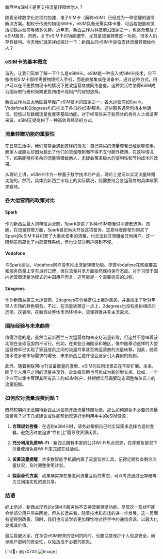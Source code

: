 新西兰eSIM卡是否支持流量转赠给他人？

随着全球数字化进程的加速，电子SIM卡（简称eSIM）已经成为一种便捷的通信解决方案。相较于传统的物理SIM卡，eSIM具备无需实体卡槽、可远程配置和灵活切换运营商等诸多优势。近年来，新西兰作为科技前沿国家之一，也逐渐普及了eSIM服务。然而，关于eSIM卡的功能细节，尤其是流量转赠这一功能，很多人仍存有疑问。今天我们就来详细探讨一下：新西兰的eSIM卡是否支持流量转赠给他人？

### eSIM卡的基本概念

首先，让我们简单了解一下什么是eSIM卡。eSIM是一种嵌入式SIM卡技术，它不像传统SIM卡那样需要物理插入手机，而是直接集成在设备中。通过这种方式，用户可以在不更换物理卡的情况下更改运营商或网络套餐。这种灵活性使得eSIM成为国际旅行者和频繁更换网络环境用户的理想选择。

新西兰作为亚太地区最早推广eSIM技术的国家之一，各大运营商如Spark、Vodafone和2degrees均已推出了各自的eSIM服务。这些服务通常包括本地通话、短信以及数据流量套餐等基础功能。对于经常往来于新西兰的商务人士或游客来说，eSIM无疑提供了一种高效且经济的方式。

### 流量转赠功能的重要性

在日常生活中，我们常常会遇到这样的情况：自己购买的流量套餐已经足够使用，而家人或朋友却因为超出了他们的流量限制而不得不支付额外费用。在这种情况下，如果能够将多余的流量转赠给他人，无疑会带来极大的便利性和节约成本的效果。

从理论上讲，eSIM卡作为一种基于数字技术的产品，理论上是可以实现流量转赠功能的。然而，具体到新西兰市场上的实际情况，则需要结合各运营商的具体政策来看待。

### 各大运营商的政策对比

#### Spark
作为新西兰最大的电信运营商，Spark提供了多种eSIM套餐供消费者选择。然而，在流量转赠方面，Spark目前尚未开放这项服务。这意味着即使你购买了Spark的eSIM卡并积累了大量未使用的流量，也无法将其转赠给其他用户。这一限制虽然简化了内部管理系统，但也让部分用户感到不便。

#### Vodafone
与Spark类似，Vodafone同样没有推出流量转赠功能。尽管Vodafone在网络覆盖和服务质量上享有良好口碑，但在流量共享方面依然保持保守态度。对于习惯于国内运营商流量池模式的中国用户而言，这可能是一个需要适应的过程。

#### 2degrees
作为新西兰第三大运营商，2degrees在价格定位上相对亲民，并且推出了针对年轻人市场的特色服务。不过，在流量转赠这一点上，2degrees也没有提供相应的选项。这表明，在新西兰整体市场环境中，流量转赠并非主流需求。

### 国际经验与未来趋势

值得注意的是，虽然当前新西兰三大运营商均未支持流量转赠，但这并不意味着该功能在全球范围内不可行。例如，在某些亚洲国家和地区，像中国移动这样的大型运营商早已实现了家庭成员之间的流量共享甚至跨运营商的流量转移。因此，随着技术进步和市场需求的增长，未来新西兰或许也会逐步引入类似的机制。

此外，随着物联网(IoT)设备数量的激增，eSIM的应用场景正在不断扩展。未来，除了个人用户之间的流量共享外，企业级应用也可能成为新的增长点。比如，一个企业可以集中管理其所有员工的eSIM账户，并根据实际需要动态调整每位员工的流量配额。

### 如何应对流量浪费问题？

既然短期内无法期待新西兰运营商开放流量转赠功能，那么如何避免不必要的流量浪费呢？以下几点建议或许能帮助您更好地利用手中的eSIM资源：

1. **合理规划套餐**：在选购eSIM卡时，请务必根据自己的实际需求选择合适的套餐。避免因过度追求“性价比”而导致资源闲置。
   
2. **充分利用免费Wi-Fi**：新西兰拥有丰富的公共Wi-Fi热点资源，在非紧急情况下尽量使用免费Wi-Fi来完成在线活动。

3. **设置流量提醒**：大多数智能手机都内置了流量监控工具，记得定期检查剩余流量状况，及时调整使用计划。

4. **探索替代方案**：如果确实存在亲友间流量互助的需求，可以考虑通过云存储等方式间接实现资源共享。

### 结语

综上所述，新西兰现有的eSIM卡服务尚不支持流量转赠功能。尽管这一现状可能会给部分用户带来困扰，但从长远来看，随着技术和市场的进一步发展，这一局面有望得到改善。同时，我们也应该学会更加理性地对待手中的通信资源，以最大化发挥其价值。

最后提醒大家，在享受eSIM带来的便利的同时，也要注意保护个人信息安全，确保账户密码的安全性，以免造成不必要的损失。

[TG💪+ @jx0703 ![Image](https://github.com/user-attachments/assets/dbca1d08-cadb-493c-b0ec-ad6f7a83f270)]